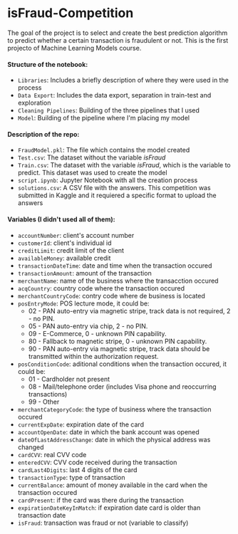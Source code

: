 # isFraud-Competition

The goal of the project is to select and create the best prediction algorithm to predict whether a certain transaction is fraudulent or not. This is the first projecto of Machine Learning Models course.

#### Structure of the notebook:
* `Libraries`: Includes a briefly description of where they were used in the process
* `Data Export`: Includes the data export, separation in train-test and exploration
* `Cleaning Pipelines`: Building of the three pipelines that I used
* `Model`: Building of the pipeline where I'm placing my model

#### Description of the repo:
* `FraudModel.pkl`: The file which contains the model created
* `Test.csv`: The dataset without the variable *isFraud*
* `Train.csv`: The dataset with the variable *isFraud*, which is the variable to predict. This dataset was used to create the model
* `script.ipynb`: Jupyter Notebook with all the creation process
* `solutions.csv`: A CSV file with the answers. This competition was submitted in Kaggle and it requiered a specific format to upload the answers

#### Variables (I didn't used all of them):
* `accountNumber`: client's account number
* `customerId`: client's individual id
* `creditLimit`: credit limit of the client
* `availableMoney`: available credit
* `transactionDateTime`: date and time when the transaction occured
* `transactionAmount`: amount of the transaction
* `merchantName`: name of the business where the transacction occured
* `acqCountry`: country code where the transaction occured
* `merchantCountryCode`: contry code where de business is located
* `posEntryMode`: POS lecture mode, it could be: 
  * 02 - PAN auto-entry via magnetic stripe, track data is not required, 2 - no PIN.
  * 05 - PAN auto-entry via chip, 2 - no PIN.
  * 09 - E-Commerce, 0 - unknown PIN capability.
  * 80 - Fallback to magnetic stripe, 0 - unknown PIN capability.
  * 90 - PAN auto-entry via magnetic stripe, track data should be transmitted within the authorization request.
* `posConditionCode`: aditional conditions when the transaction occured, it could be:
  * 01 - Cardholder not present
  * 08 - Mail/telephone order (includes Visa phone and reoccurring transactions)
  * 99 - Other
* `merchantCategoryCode`: the type of business where the transaction occured
* `currentExpDate`: expiration date of the card
* `accountOpenDate`: date in which the bank account was opened
* `dateOfLastAddressChange`: date in which the physical address was changed
* `cardCVV`: real CVV code
* `enteredCVV`: CVV code received during the transaction
* `cardLast4Digits`: last 4 digits of the card
* `transactionType`: type of transaction
* `currentBalance`: amount of money available in the card when the transaction occured
* `cardPresent`: if the card was there during the transaction
* `expirationDateKeyInMatch`: if expiration date card is older than transaction date
* `isFraud`: transaction was fraud or not (variable to classify)
